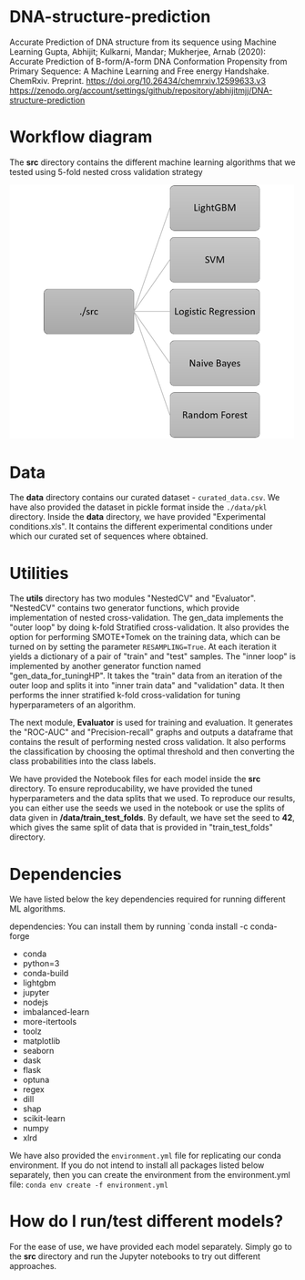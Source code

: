 # DNA-structure-prediction
Accurate Prediction of DNA structure from its sequence using Machine Learning
Gupta, Abhijit; Kulkarni, Mandar; Mukherjee, Arnab (2020): Accurate Prediction of B-form/A-form DNA Conformation Propensity from Primary Sequence: A Machine Learning and Free energy Handshake. ChemRxiv. Preprint. https://doi.org/10.26434/chemrxiv.12599633.v3 
https://zenodo.org/account/settings/github/repository/abhijitmjj/DNA-structure-prediction 
# Workflow diagram
The **src** directory contains the different machine learning algorithms that we tested using 5-fold nested cross validation strategy
<p align="left">
  <img src="workflow_diagram.png" width="500" title="hover text">
</p>


# Data 

The **data** directory contains our curated dataset - `curated_data.csv`. We have also provided the dataset in pickle format inside the `./data/pkl` directory. Inside the **data** directory, we have provided "Experimental conditions.xls". It contains the different experimental conditions under which our curated set of sequences where obtained. 

# Utilities 
The **utils** directory has two modules "NestedCV" and "Evaluator". "NestedCV" contains two generator functions, which provide implementation of nested cross-validation. The gen_data implements the "outer loop" by doing k-fold Stratified cross-validation. It also provides the option for performing SMOTE+Tomek on the training data, which can be turned on by setting the parameter `RESAMPLING=True`. At each iteration it yields a dictionary of a pair of "train" and "test" samples.
The "inner loop" is implemented by another generator function named "gen_data_for_tuningHP". It takes the "train" data from an iteration of the outer loop and splits it into "inner train data" and "validation" data. It then performs the inner stratified k-fold cross-validation for tuning hyperparameters of an algorithm. 

The next module, **Evaluator** is used for training and evaluation. It generates the "ROC-AUC" and "Precision-recall" graphs and outputs a dataframe that contains the result of performing nested cross validation. It also performs the classification by choosing the optimal threshold and then converting the class probabilities into the class labels.

We have provided the Notebook files for each model inside the **src** directory. To ensure reproducability, we have provided the tuned hyperparameters and the data splits that we used. To reproduce our results, you can either use the seeds we used in the notebook or use the splits of data given in **/data/train_test_folds**. By default, we have set the seed to **42**, which gives the same split of data that is provided in "train_test_folds" directory.

# Dependencies
We have listed below the key dependencies required for running different ML algorithms.

dependencies:
You can install them by running `conda install -c conda-forge <name-of-the-package>
  - conda
  - python=3
  - conda-build
  - lightgbm
  - jupyter
  - nodejs
  - imbalanced-learn
  - more-itertools
  - toolz
  - matplotlib
  - seaborn
  - dask
  - flask
  - optuna
  - regex
  - dill
  - shap
  - scikit-learn
  - numpy
  - xlrd  

We have also provided the `environment.yml` file for replicating our conda environment. If you do not intend to install all packages listed below separately, then you can create the environment from the environment.yml file:
`conda env create -f environment.yml`

# How do I run/test different models? 

For the ease of use, we have provided each model separately. Simply go to the **src** directory and run the Jupyter notebooks to try out different approaches. 
